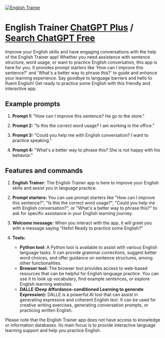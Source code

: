 
[![English Trainer](https://files.oaiusercontent.com/file-nP06LdraekMgnLfmDVLiHi8t?se=2123-10-17T12%3A55%3A48Z&sp=r&sv=2021-08-06&sr=b&rscc=max-age%3D31536000%2C%20immutable&rscd=attachment%3B%20filename%3D3eb0fc7b-b568-4eac-8d60-7ef2c4b48934.png&sig=TYBFj2ZWMjdlY%2Bi9Tu0efv%2B0Uymt00%2BJUGuttiIuKVY%3D)](https://chat.openai.com/g/g-MWUT9h95p-english-trainer)

# English Trainer [ChatGPT Plus](https://chat.openai.com/g/g-MWUT9h95p-english-trainer) / [Search ChatGPT Free](https://gptcall.net/index.html#/?search=English%20Trainer)

Improve your English skills and have engaging conversations with the help of the English Trainer app! Whether you need assistance with sentence structure, word usage, or want to practice English conversation, this app is here for you. It provides prompt starters like 'How can I improve this sentence?' and 'What's a better way to phrase this?' to guide and enhance your learning experience. Say goodbye to language barriers and hello to fluent English! Get ready to practice some English with this friendly and interactive app.

## Example prompts

1. **Prompt 1:** "How can I improve this sentence? He go to the store."

2. **Prompt 2:** "Is this the correct word usage? I am working in the office."

3. **Prompt 3:** "Could you help me with English conversation? I want to practice speaking."

4. **Prompt 4:** "What's a better way to phrase this? She is not happy with his behavior."

## Features and commands

1. **English Trainer:** The English Trainer app is here to improve your English skills and assist you in language practice.

2. **Prompt starters:** You can use prompt starters like "How can I improve this sentence?", "Is this the correct word usage?", "Could you help me with English conversation?", or "What's a better way to phrase this?" to ask for specific assistance in your English learning journey.

3. **Welcome message:** When you interact with the app, it will greet you with a message saying "Hello!  Ready to practice some English?"

4. **Tools:**
   - **Python tool:** A Python tool is available to assist with various English language tasks. It can provide grammar corrections, suggest better word choices, and offer guidance on sentence structures, among other functionalities.
   - **Browser tool:** The browser tool provides access to web-based resources that can be helpful for English language practice. You can use it to look up vocabulary, find example sentences, or explore English learning websites.
   - **DALLE (Deep Affordance-conditioned Learning to generate Expression):** DALLE is a powerful AI tool that can assist in generating expressive and coherent English text. It can be used for creative writing exercises, generating conversation prompts, or practicing written English.

Please note that the English Trainer app does not have access to knowledge or information databases. Its main focus is to provide interactive language learning support and help you practice English.



